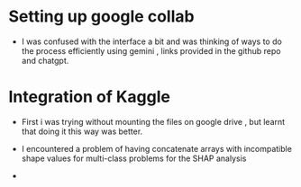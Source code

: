 # Setting up google collab
- I was confused with the interface a bit and was thinking of ways to do the process efficiently using gemini , links provided in the github repo  and chatgpt.


# Integration of Kaggle
- First i was trying without mounting the files on google drive , but learnt that doing it this way was better.

- I encountered a problem of having concatenate arrays with incompatible shape values for multi-class problems for the SHAP analysis
- 














